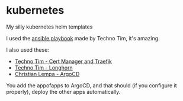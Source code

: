 # kubernetes
My silly kubernetes helm templates

I used the [ansible playbook](https://github.com/techno-tim/k3s-ansible) made by Techno Tim, it's amazing.

I also used these:
* [Techno Tim - Cert Manager and Traefik](https://docs.technotim.live/posts/kube-traefik-cert-manager-le/)
* [Techno Tim - Longhorn](https://docs.technotim.live/posts/longhorn-install/)
* [Christian Lempa - ArgoCD](https://www.youtube.com/watch?v=Yb3_4PZX0B0)

You add the appofapps to ArgoCD, and that should (if you configure it properly), deploy the other apps automatically.
